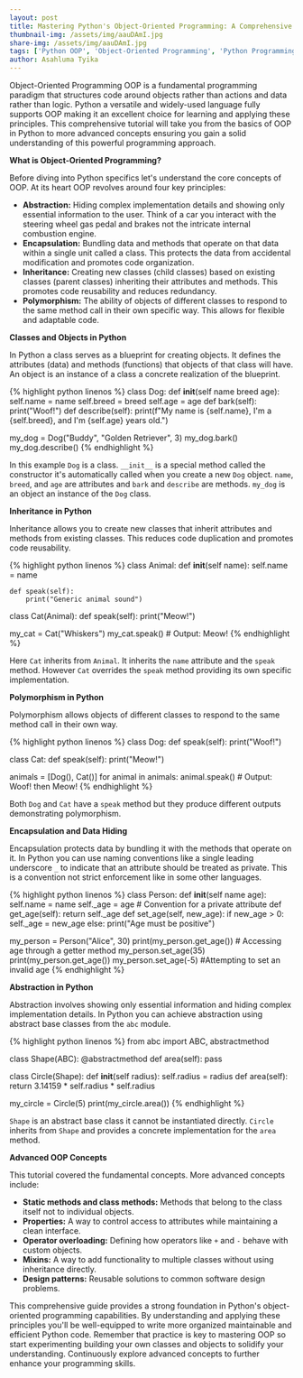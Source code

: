 ```yaml
---
layout: post
title: Mastering Python's Object-Oriented Programming: A Comprehensive Guide
thumbnail-img: /assets/img/aauDAmI.jpg
share-img: /assets/img/aauDAmI.jpg
tags: ['Python OOP', 'Object-Oriented Programming', 'Python Programming', 'Python Tutorial']
author: Asahluma Tyika
---
```


Object-Oriented Programming OOP is a fundamental programming paradigm that structures code around objects rather than actions and data rather than logic.  Python a versatile and widely-used language fully supports OOP making it an excellent choice for learning and applying these principles. This comprehensive tutorial will take you from the basics of OOP in Python to more advanced concepts ensuring you gain a solid understanding of this powerful programming approach.

**What is Object-Oriented Programming?**

Before diving into Python specifics let's understand the core concepts of OOP.  At its heart OOP revolves around four key principles:

* **Abstraction:** Hiding complex implementation details and showing only essential information to the user. Think of a car you interact with the steering wheel gas pedal and brakes not the intricate internal combustion engine.
* **Encapsulation:** Bundling data and methods that operate on that data within a single unit called a class. This protects the data from accidental modification and promotes code organization.
* **Inheritance:** Creating new classes (child classes) based on existing classes (parent classes) inheriting their attributes and methods. This promotes code reusability and reduces redundancy.
* **Polymorphism:** The ability of objects of different classes to respond to the same method call in their own specific way. This allows for flexible and adaptable code.

**Classes and Objects in Python**

In Python a class serves as a blueprint for creating objects.  It defines the attributes (data) and methods (functions) that objects of that class will have.  An object is an instance of a class a concrete realization of the blueprint.


{% highlight python linenos %}
class Dog:
    def __init__(self name breed age):
        self.name = name
        self.breed = breed
        self.age = age
    def bark(self):
        print("Woof!")
    def describe(self):
        print(f"My name is {self.name}, I'm a {self.breed}, and I'm {self.age} years old.")

my_dog = Dog("Buddy", "Golden Retriever", 3)
my_dog.bark()
my_dog.describe()
{% endhighlight %}

In this example `Dog` is a class. `__init__` is a special method called the constructor it's automatically called when you create a new `Dog` object.  `name`, `breed`, and `age` are attributes and `bark` and `describe` are methods.  `my_dog` is an object an instance of the `Dog` class.


**Inheritance in Python**

Inheritance allows you to create new classes that inherit attributes and methods from existing classes.  This reduces code duplication and promotes code reusability.


{% highlight python linenos %}
class Animal:
    def __init__(self name):
        self.name = name

    def speak(self):
        print("Generic animal sound")

class Cat(Animal):
    def speak(self):
        print("Meow!")

my_cat = Cat("Whiskers")
my_cat.speak() # Output: Meow!
{% endhighlight %}

Here `Cat` inherits from `Animal`. It inherits the `name` attribute and the `speak` method. However `Cat` overrides the `speak` method providing its own specific implementation.


**Polymorphism in Python**

Polymorphism allows objects of different classes to respond to the same method call in their own way.


{% highlight python linenos %}
class Dog:
    def speak(self):
        print("Woof!")

class Cat:
    def speak(self):
        print("Meow!")

animals = [Dog(), Cat()]
for animal in animals:
    animal.speak() # Output: Woof! then Meow!
{% endhighlight %}

Both `Dog` and `Cat` have a `speak` method but they produce different outputs demonstrating polymorphism.


**Encapsulation and Data Hiding**

Encapsulation protects data by bundling it with the methods that operate on it.  In Python you can use naming conventions like a single leading underscore `_` to indicate that an attribute should be treated as private. This is a convention not strict enforcement like in some other languages.


{% highlight python linenos %}
class Person:
    def __init__(self name age):
        self.name = name
        self._age = age  # Convention for a private attribute
    def get_age(self):
        return self._age
    def set_age(self, new_age):
        if new_age > 0:
            self._age = new_age
        else:
            print("Age must be positive")

my_person = Person("Alice", 30)
print(my_person.get_age()) # Accessing age through a getter method
my_person.set_age(35)
print(my_person.get_age())
my_person.set_age(-5) #Attempting to set an invalid age
{% endhighlight %}


**Abstraction in Python**

Abstraction involves showing only essential information and hiding complex implementation details. In Python you can achieve abstraction using abstract base classes from the `abc` module.

{% highlight python linenos %}
from abc import ABC, abstractmethod

class Shape(ABC):
    @abstractmethod
    def area(self):
        pass

class Circle(Shape):
    def __init__(self radius):
        self.radius = radius
    def area(self):
        return 3.14159 * self.radius * self.radius

my_circle = Circle(5)
print(my_circle.area())
{% endhighlight %}

`Shape` is an abstract base class it cannot be instantiated directly.  `Circle` inherits from `Shape` and provides a concrete implementation for the `area` method.


**Advanced OOP Concepts**

This tutorial covered the fundamental concepts.  More advanced concepts include:

* **Static methods and class methods:** Methods that belong to the class itself not to individual objects.
* **Properties:** A way to control access to attributes while maintaining a clean interface.
* **Operator overloading:** Defining how operators like `+` and `-` behave with custom objects.
* **Mixins:**  A way to add functionality to multiple classes without using inheritance directly.
* **Design patterns:** Reusable solutions to common software design problems.


This comprehensive guide provides a strong foundation in Python's object-oriented programming capabilities. By understanding and applying these principles you'll be well-equipped to write more organized maintainable and efficient Python code. Remember that practice is key to mastering OOP so start experimenting building your own classes and objects to solidify your understanding.  Continuously explore advanced concepts to further enhance your programming skills.
